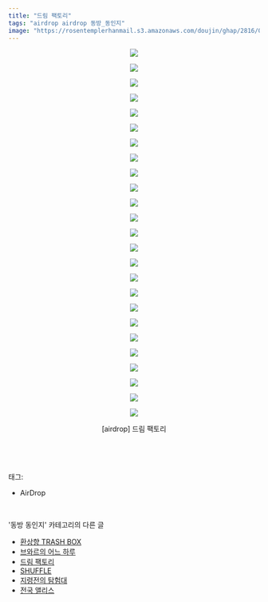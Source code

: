 ```yaml
---
title: "드림 팩토리"
tags: "airdrop airdrop 동방_동인지"
image: "https://rosentemplerhanmail.s3.amazonaws.com/doujin/ghap/2816/001.jpg"
---
```

<div class="article">
<p style="text-align: center; clear: none; float: none;"><img src="{{ site.imgserver11 }}/ghap/2816/001.jpg"/></p>
<p style="text-align: center; clear: none; float: none;"><img src="{{ site.imgserver11 }}/ghap/2816/002.jpg"/></p>
<p style="text-align: center; clear: none; float: none;"><img src="{{ site.imgserver11 }}/ghap/2816/003.jpg"/></p>
<p style="text-align: center; clear: none; float: none;"><img src="{{ site.imgserver11 }}/ghap/2816/004.jpg"/></p>
<p style="text-align: center; clear: none; float: none;"><img src="{{ site.imgserver11 }}/ghap/2816/005.jpg"/></p>
<p style="text-align: center; clear: none; float: none;"><img src="{{ site.imgserver11 }}/ghap/2816/006.jpg"/></p>
<p style="text-align: center; clear: none; float: none;"><img src="{{ site.imgserver11 }}/ghap/2816/007.jpg"/></p>
<p style="text-align: center; clear: none; float: none;"><img src="{{ site.imgserver11 }}/ghap/2816/008.jpg"/></p>
<p style="text-align: center; clear: none; float: none;"><img src="{{ site.imgserver11 }}/ghap/2816/009.jpg"/></p>
<p style="text-align: center; clear: none; float: none;"><img src="{{ site.imgserver11 }}/ghap/2816/010.jpg"/></p>
<p style="text-align: center; clear: none; float: none;"><img src="{{ site.imgserver11 }}/ghap/2816/011.jpg"/></p>
<p style="text-align: center; clear: none; float: none;"><img src="{{ site.imgserver11 }}/ghap/2816/012.jpg"/></p>
<p style="text-align: center; clear: none; float: none;"><img src="{{ site.imgserver11 }}/ghap/2816/013.jpg"/></p>
<p style="text-align: center; clear: none; float: none;"><img src="{{ site.imgserver11 }}/ghap/2816/014.jpg"/></p>
<p style="text-align: center; clear: none; float: none;"><img src="{{ site.imgserver11 }}/ghap/2816/015.jpg"/></p>
<p style="text-align: center; clear: none; float: none;"><img src="{{ site.imgserver11 }}/ghap/2816/016.jpg"/></p>
<p style="text-align: center; clear: none; float: none;"><img src="{{ site.imgserver11 }}/ghap/2816/017.jpg"/></p>
<p style="text-align: center; clear: none; float: none;"><img src="{{ site.imgserver11 }}/ghap/2816/018.jpg"/></p>
<p style="text-align: center; clear: none; float: none;"><img src="{{ site.imgserver11 }}/ghap/2816/019.jpg"/></p>
<p style="text-align: center; clear: none; float: none;"><img src="{{ site.imgserver11 }}/ghap/2816/020.jpg"/></p>
<p style="text-align: center; clear: none; float: none;"><img src="{{ site.imgserver11 }}/ghap/2816/021.jpg"/></p>
<p style="text-align: center; clear: none; float: none;"><img src="{{ site.imgserver11 }}/ghap/2816/022.jpg"/></p>
<p style="text-align: center; clear: none; float: none;"><img src="{{ site.imgserver11 }}/ghap/2816/023.jpg"/></p>
<p style="text-align: center; clear: none; float: none;"><img src="{{ site.imgserver11 }}/ghap/2816/024.jpg"/></p>
<p style="text-align: center; clear: none; float: none;"><img src="{{ site.imgserver11 }}/ghap/2816/025.jpg"/></p>
<p style="text-align: center; clear: none; float: none;">[airdrop] 드림 팩토리</p>
<p><br/></p>
</div><br/>
<div class="tagTrail">
<p>태그: </p>
<ul>
<li>AirDrop</li>
</ul>
</div><br/>
<div class="another">
<p>'동방 동인지' 카테고리의 다른 글</p>
<ul>
<li><a href="/ghap_2819">환상향 TRASH BOX</a></li>
<li><a href="/ghap_2818">브와르의 어느 하루</a></li>
<li><a href="/ghap_2816">드림 팩토리</a></li>
<li><a href="/ghap_2815">SHUFFLE</a></li>
<li><a href="/ghap_2814">지령전의 탐험대</a></li>
<li><a href="/ghap_2813">전국 앨리스</a></li>
</ul>
</div><br/>
<div class="cb_module cb_fluid">
<div class="cb_wrt cb_profile">
</div><!-- commentList close -->
</div><br/>
